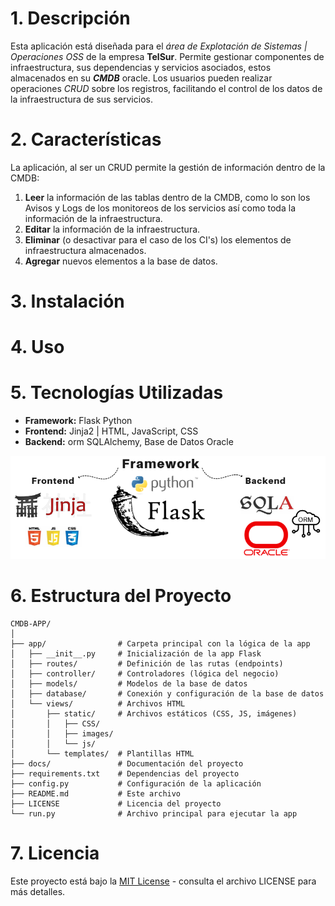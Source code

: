 # 1. Descripción
Esta aplicación está diseñada para el *área de Explotación de Sistemas | Operaciones OSS* de la empresa **TelSur**. Permite gestionar componentes de infraestructura, sus dependencias y servicios asociados, estos almacenados en su **_CMDB_** oracle. Los usuarios pueden realizar operaciones _CRUD_ sobre los registros, facilitando el control de los datos de la infraestructura de sus servicios.

# 2. Características
La aplicación, al ser un CRUD permite la gestión de información dentro de la CMDB:
1. **__Leer__** la información de las tablas dentro de la CMDB, como lo son los Avisos y Logs de los monitoreos de los servicios así como toda la información de la infraestructura.
2. **__Editar__** la información de la infraestructura.
3. **__Eliminar__** (o desactivar para el caso de los CI's) los elementos de infraestructura almacenados.
4. **__Agregar__** nuevos elementos a la base de datos. 

# 3. Instalación

# 4. Uso

# 5. Tecnologías Utilizadas
- **Framework:** Flask Python
- **Frontend:** Jinja2 | HTML, JavaScript, CSS
- **Backend:** orm SQLAlchemy, Base de Datos Oracle 

![Imágen de las tecnologías](app/views/static/images/tecnologias.png)

# 6. Estructura del Proyecto

```
CMDB-APP/
│
├── app/                # Carpeta principal con la lógica de la app
│   ├── __init__.py     # Inicialización de la app Flask
│   ├── routes/         # Definición de las rutas (endpoints)
│   ├── controller/     # Controladores (lógica del negocio)
│   ├── models/         # Modelos de la base de datos
│   ├── database/       # Conexión y configuración de la base de datos
│   └── views/          # Archivos HTML
│       ├── static/     # Archivos estáticos (CSS, JS, imágenes)
│       │   ├── CSS/
│       │   ├── images/
│       │   └── js/
│       └── templates/  # Plantillas HTML
├── docs/               # Documentación del proyecto
├── requirements.txt    # Dependencias del proyecto
├── config.py           # Configuración de la aplicación
├── README.md           # Este archivo
├── LICENSE             # Licencia del proyecto
└── run.py              # Archivo principal para ejecutar la app
```

# 7. Licencia

Este proyecto está bajo la [MIT License](./LICENSE) - consulta el archivo LICENSE para más detalles.

